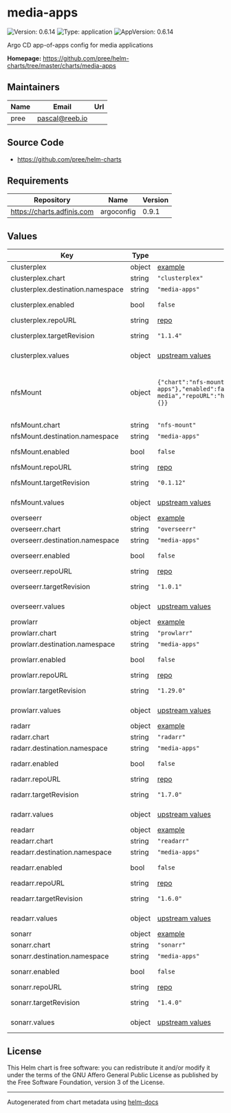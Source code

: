 # media-apps

![Version: 0.6.14](https://img.shields.io/badge/Version-0.6.14-informational?style=flat-square) ![Type: application](https://img.shields.io/badge/Type-application-informational?style=flat-square) ![AppVersion: 0.6.14](https://img.shields.io/badge/AppVersion-0.6.14-informational?style=flat-square)

Argo CD app-of-apps config for media applications

**Homepage:** <https://github.com/pree/helm-charts/tree/master/charts/media-apps>

## Maintainers

| Name | Email | Url |
| ---- | ------ | --- |
| pree | <pascal@reeb.io> |  |

## Source Code

* <https://github.com/pree/helm-charts>

## Requirements

| Repository | Name | Version |
|------------|------|---------|
| https://charts.adfinis.com | argoconfig | 0.9.1 |

## Values

| Key | Type | Default | Description |
|-----|------|---------|-------------|
| clusterplex | object | [example](./example/clusterplex.yaml) | [Clusterplex](https://github.com/pabloromeo/clusterplex) |
| clusterplex.chart | string | `"clusterplex"` | Chart |
| clusterplex.destination.namespace | string | `"media-apps"` | Namespace |
| clusterplex.enabled | bool | `false` | Enable clusterplex |
| clusterplex.repoURL | string | [repo](https://github.com/pabloromeo/clusterplex) | Repo URL |
| clusterplex.targetRevision | string | `"1.1.4"` | [clusterplex Helm chart](https://github.com/pabloromeo/clusterplex/tree/master/charts/clusterplex) |
| clusterplex.values | object | [upstream values](https://github.com/pabloromeo/clusterplex/blob/master/charts/clusterplex/values.yaml) | Helm values |
| nfsMount | object | `{"chart":"nfs-mount","destination":{"namespace":"media-apps"},"enabled":false,"name":"nas-media","repoURL":"https://charts.pree.dev","targetRevision":"0.1.12","values":{}}` | This is used to create a PVC for a media share via NFS |
| nfsMount.chart | string | `"nfs-mount"` | Chart |
| nfsMount.destination.namespace | string | `"media-apps"` | Namespace |
| nfsMount.enabled | bool | `false` | Enable nfsMount |
| nfsMount.repoURL | string | [repo](https://git.reeb.io/pree/helm-charts) | Repo URL |
| nfsMount.targetRevision | string | `"0.1.12"` | [nfsMount Helm chart](https://git.reeb.io/pree/helm-charts/src/branch/master/charts/nfs-mount) |
| nfsMount.values | object | [upstream values](https://git.reeb.io/pree/helm-charts/src/branch/master/charts/nfs-mount/values.yaml) | Helm values |
| overseerr | object | [example](./example/overseerr.yaml) | [Overseerr](https://github.com/sct/overseerr) |
| overseerr.chart | string | `"overseerr"` | Chart |
| overseerr.destination.namespace | string | `"media-apps"` | Namespace |
| overseerr.enabled | bool | `false` | Enable overseerr |
| overseerr.repoURL | string | [repo](https://github.com/pree/helm-charts) | Repo URL |
| overseerr.targetRevision | string | `"1.0.1"` | [overseerr Helm Chart](https://github.com/pree/helm-charts/tree/master/charts/overseerr) |
| overseerr.values | object | [upstream values](https://github.com/pree/helm-charts/blob/master/charts/overseerr/values.yaml) | Helm values |
| prowlarr | object | [example](./examples/prowlarr.yaml) | [Prowlarr](https://github.com/Prowlarr/Prowlarr) |
| prowlarr.chart | string | `"prowlarr"` | Chart |
| prowlarr.destination.namespace | string | `"media-apps"` | Namespace |
| prowlarr.enabled | bool | `false` | Enable Prowlarr |
| prowlarr.repoURL | string | [repo](https://github.com/pree/helm-charts) | Repo URL |
| prowlarr.targetRevision | string | `"1.29.0"` | [prowlarr Helm chart](https://github.com/pree/helm-charts/tree/master/charts/prowlarr) |
| prowlarr.values | object | [upstream values](https://github.com/pree/charts/blob/master/charts/prowlarr/values.yaml) | Helm values |
| radarr | object | [example](./examples/radarr.yaml) | [Radarr](https://radarr.video/) |
| radarr.chart | string | `"radarr"` | Chart |
| radarr.destination.namespace | string | `"media-apps"` | Namespace |
| radarr.enabled | bool | `false` | Enable Radarr |
| radarr.repoURL | string | [repo](https://github.com/pree/helm-charts) | Repo URL |
| radarr.targetRevision | string | `"1.7.0"` | [radarr Helm chart](https://github.com/pree/helm-charts/tree/master/charts/radarr) |
| radarr.values | object | [upstream values](https://github.com/pree/helm-charts/blob/master/charts/radarr/values.yaml) | Helm values |
| readarr | object | [example](./example/readarr.yaml) | [Readarr](https://github.com/Readarr/Readarr) |
| readarr.chart | string | `"readarr"` | Chart |
| readarr.destination.namespace | string | `"media-apps"` | Namespace |
| readarr.enabled | bool | `false` | Enable Readarr |
| readarr.repoURL | string | [repo](https://github.com/pree/helm-charts) | Repo URL |
| readarr.targetRevision | string | `"1.6.0"` | [readarr Helm chart](https://github.com/pree/helm-charts/tree/master/charts/readarr) |
| readarr.values | object | [upstream values](https://github.com/pree/charts/blob/master/charts/readarr/values.yaml) | Helm values |
| sonarr | object | [example](./examples/sonarr.yaml) | [Sonarr](https://sonarr.tv/) |
| sonarr.chart | string | `"sonarr"` | Chart |
| sonarr.destination.namespace | string | `"media-apps"` | Namespace |
| sonarr.enabled | bool | `false` | Enable Sonarr |
| sonarr.repoURL | string | [repo](https://github.com/pree/helm-charts) | Repo URL |
| sonarr.targetRevision | string | `"1.4.0"` | [sonarr Helm chart](https://github.com/pree/helm-charts/tree/master/charts/sonarr) |
| sonarr.values | object | [upstream values](https://github.com/pree/helm-charts/blob/master/charts/sonarr/values.yaml) | Helm values |

## License

This Helm chart is free software: you can redistribute it and/or modify it under the terms
of the GNU Affero General Public License as published by the Free Software Foundation,
version 3 of the License.

----------------------------------------------
Autogenerated from chart metadata using [helm-docs](https://github.com/norwoodj/helm-docs)

